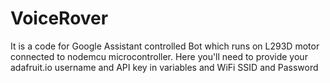 # VoiceRover
  It is a code for Google Assistant controlled Bot which runs on L293D motor connected to nodemcu
  microcontroller.
  Here you'll need to provide your adafruit.io username and API key in variables and WiFi SSID and Password
  
